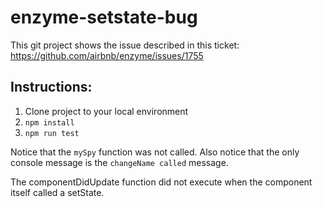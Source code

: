 # enzyme-setstate-bug

This git project shows the issue described in this ticket:
https://github.com/airbnb/enzyme/issues/1755

## Instructions:

1) Clone project to your local environment
2) `npm install`
3) `npm run test`

Notice that the `mySpy` function was not called.
Also notice that the only console message is the `changeName called` message.

The componentDidUpdate function did not execute when the component itself called a setState.
